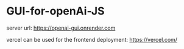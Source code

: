 # GUI-for-openAi-JS

server url: https://openai-gui.onrender.com

vercel can be used for the frontend deployment: https://vercel.com/